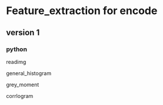 # Feature_extraction for encode

## version 1

### python

readimg

general_histogram

grey_moment

corrlogram
